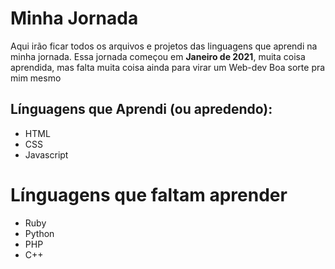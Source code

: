 # Minha Jornada

Aqui irão ficar todos os arquivos e projetos das linguagens que aprendi na minha jornada.
Essa jornada começou em **Janeiro de 2021**, muita coisa aprendida, mas falta muita coisa ainda para virar um Web-dev
Boa sorte pra mim mesmo 

## Línguagens que Aprendi (ou apredendo):

- HTML
- CSS
- Javascript

# Línguagens que faltam aprender

- Ruby
- Python
- PHP
- C++
